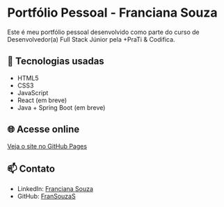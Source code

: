 # Portfólio Pessoal - Franciana Souza

Este é meu portfólio pessoal desenvolvido como parte do curso de Desenvolvedor(a) Full Stack Júnior pela +PraTi & Codifica.

## 🚀 Tecnologias usadas

- HTML5
- CSS3
- JavaScript
- React (em breve)
- Java + Spring Boot (em breve)

## 🌐 Acesse online

[Veja o site no GitHub Pages](https://seu-usuario.github.io/portfolio)


## 📫 Contato

- LinkedIn: [Franciana Souza](https://www.linkedin.com/in/franciana-de-souza-santos-866651184/)
- GitHub: [FranSouzaS](https://github.com/FranSouzaS)
